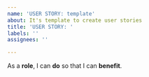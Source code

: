 ```yaml
---
name: 'USER STORY: template'
about: It's template to create user stories
title: 'USER STORY: '
labels: ''
assignees: ''

---
```


As a **role**, I can **do** so that I can **benefit**.
